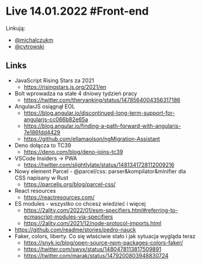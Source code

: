 # Live 14.01.2022 #Front-end

Linkują:

- [@michalczukm](https://twitter.com/michalczukm)
- [@cytrowski](https://twitter.com/cytrowski)

## Links

- JavaScript Rising Stars za 2021
  - https://risingstars.js.org/2021/en
- Bolt wprowadza na stałe 4 dniowy tydzień pracy
  - https://twitter.com/theryanking/status/1478564004356317186
- AngularJS osiągnął EOL
  - https://blog.angular.io/discontinued-long-term-support-for-angularjs-cc066b82e65a
  - https://blog.angular.io/finding-a-path-forward-with-angularjs-7e186fdd4429
  - https://github.com/ellamaolson/ngMigration-Assistant
- Deno dołącza to TC39
  - https://deno.com/blog/deno-joins-tc39
- VSCode Insiders -> PWA
  - https://twitter.com/slightlylate/status/1481341728112009216
- Nowy element Parcel - @parcel/css: parser&kompilator&minifier dla CSS napisany w Rust
  - https://parceljs.org/blog/parcel-css/
- React resources
  - https://reactresources.com/
- ES modules - wszystko co chcesz wiedzieć i więcej
  - https://2ality.com/2022/01/esm-specifiers.html#referring-to-ecmascript-modules-via-specifiers
  - https://2ality.com/2021/12/node-protocol-imports.html
- https://github.com/readme/stories/pedro-nauck
- Faker, colors, liberty. Co się właściwie stało i jak sytuacja wygląda teraz
  - https://snyk.io/blog/open-source-npm-packages-colors-faker/
  - https://twitter.com/swyx/status/1480478113817509891
  - https://twitter.com/marak/status/1479200803948830724
